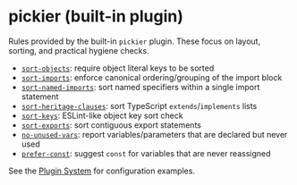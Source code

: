# pickier (built-in plugin)

Rules provided by the built-in `pickier` plugin. These focus on layout, sorting, and practical hygiene checks.

- [`sort-objects`](/rules/pickier-sort-objects): require object literal keys to be sorted
- [`sort-imports`](/rules/pickier-sort-imports): enforce canonical ordering/grouping of the import block
- [`sort-named-imports`](/rules/pickier-sort-named-imports): sort named specifiers within a single import statement
- [`sort-heritage-clauses`](/rules/pickier-sort-heritage-clauses): sort TypeScript `extends`/`implements` lists
- [`sort-keys`](/rules/sort-keys): ESLint-like object key sort check
- [`sort-exports`](/rules/sort-exports): sort contiguous export statements
- [`no-unused-vars`](/rules/no-unused-vars): report variables/parameters that are declared but never used
- [`prefer-const`](/rules/prefer-const): suggest `const` for variables that are never reassigned

See the [Plugin System](/advanced/plugin-system) for configuration examples.
